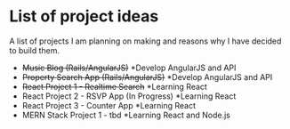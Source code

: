 # List of project ideas

A list of projects I am planning on making and reasons why I have decided to build them.

* ~~Music Blog (Rails/AngularJS)~~
  *Develop AngularJS and API
* ~~Property Search App (Rails/AngularJS)~~
  *Develop AngularJS and API   
* ~~React Project 1 - Realtime Search~~
  *Learning React
* React Project 2 - RSVP App (In Progress)
  *Learning React
* React Project 3 - Counter App
  *Learning React
* MERN Stack Project 1 - tbd
  *Learning React and Node.js

